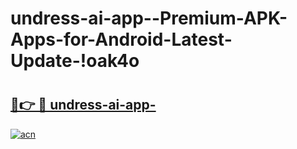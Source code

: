 # undress-ai-app--Premium-APK-Apps-for-Android-Latest-Update-!oak4o

# <h2><a href="https://pkdfei.esa.edu.pl?title=undress-ai-app-&ref=oak4o">🔗👉 🔴 undress-ai-app-</a></h2>

[![acn](https://github.com/user-attachments/assets/0f9c940e-d8b0-45ae-aac7-cd30a18b3e1c)](https://pkdfei.esa.edu.pl?title=undress-ai-app-&ref=oak4o)

